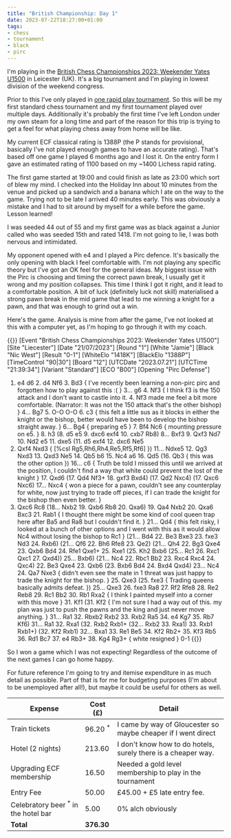 ```yaml
---
title: "British Championship: Day 1"
date: 2023-07-22T18:27:00+01:00
tags:
- chess
- tournament
- black
- pirc
---
```


I'm playing in the [British Chess Championships 2023: Weekender Yates
U1500](https://chess-results.com/tnr790667.aspx?lan=1)
in Leicester (UK). It's a big tournament and I'm playing in lowest division of
the weekend congress.

Prior to this I've only played in [one rapid play
tournament](https://chess-results.com/tnr765495.aspx?lan=1). So this
will be my first standard chess tournament and my first tournament played
over multiple days. Additionally it's probably the first time I've left London
under my own steam for a long time and part of the reason for this trip is
trying to get a feel for what playing chess away from home will be like.

My current ECF classical rating is 1388P (the P stands for provisional,
basically I've not played enough games to have an accurate rating). That's
based off one game I played 6 months ago and I lost it. On the entry form I
gave an estimated rating of 1100 based on my ~1400 Lichess rapid rating.

The first game started at 19:00 and could finish as late as 23:00 which sort
of blew my mind. I checked into the Holiday Inn about 10 minutes from the
venue and picked up a sandwich and a banana which I ate on the way
to the game. Trying not to be late I arrived 40 minutes early. This was
obviously a mistake and I had to sit around by myself for a while before the
game. Lesson learned!

I was seeded 44 out of 55 and my first game was as black against a Junior
called who was seeded 15th and rated 1418. I'm not going to lie, I was
both nervous and intimidated.

My opponent opened with e4 and I played a Pirc defence. It's basically the only
opening with black I feel comfortable with. I'm not playing any specific
theory but I've got an OK feel for the general ideas. My biggest issue with
the Pirc is choosing and timing the correct pawn break, I usually get it wrong
and my position collapses. This time I think I got it right, and it lead to a
comfortable position. A bit of luck (definitely luck not skill) materialised a
strong pawn break in the mid game that lead to me winning a knight for a pawn,
and that was enough to grind out a win.

Here's the game. Analysis is mine from after the game, I've not looked at this
with a computer yet, as I'm hoping to go through it with my coach. 

{{<pgn>}}
[Event "British Chess Championships 2023: Weekender Yates U1500"]
[Site "Liecester"]
[Date "21/07/2023"]
[Round "1"]
[White "Jamie"]
[Black "Nic West"]
[Result "0-1"]
[WhiteElo "1418K"]
[BlackElo "1388P"]
[TimeControl "90|30"]
[Board "12"]
[UTCDate "2023.07.21"]
[UTCTime "21:39:34"]
[Variant "Standard"]
[ECO "B00"]
[Opening "Pirc Defense"]

1. e4 d6 2. d4 Nf6 3. Bd3 { I've recently been learning a non-pirc pirc and
   forgotten how to play against this :( } 3... g6 4. Nf3 { I think f3 is the
150 attack and I don't want to castle into it. 4. Nf3 made me feel a bit more
comfortable. (Narrator: It was not the 150 attack that's the other bishop) }
4... Bg7 5. O-O O-O 6. c3 { this felt a little sus as it blocks in either the
knight or the bishop, better would have been to develop the bishop straight
away. } 6... Bg4 { preparing e5 } 7. Bf4 Nc6 { mounting pressure on e5. } 8.
h3 (8. d5 e5 9. dxc6 exf4 10.  cxb7 Rb8) 8... Bxf3 9. Qxf3 Nd7 10. Nd2 e5 11.
dxe5 (11. d5 exf4 12. dxc6 Ne5
13. Qxf4 Nxd3 { [%csl Rg5,Rh6,Rh4,Re5,Rf5,Rf6] }) 11... Ndxe5 12. Qg3 Nxd3 13.
    Qxd3 Ne5 14. Qb5 b6 15. Nc4 a6 16. Qd5 (16. Qb3 { this was the other
option }) 16... c6 { Truth be told I missed this until we arrived at the
position, I couldn't find a way that white could prevent the lost of the
knight } 17. Qxd6 (17. Qd4 Nf3+ 18. gxf3 Bxd4) (17. Qd2 Nxc4) (17. Qxc6 Nxc6)
17... Nxc4 { won a piece for a pawn, couldn't see any counterplay for white,
now just trying to trade off pieces, if I can trade the knight for the bishop
then even better. }
18. Qxc6 Rc8 (18... Nxb2 19. Qxb6 Rb8 20. Qxa6) 19. Qa4 Nxb2 20. Qxa6 Bxc3 21.
    Rab1 { I thought there might be some kind of cool queen trap here after
Ba5 and Ra8 but I couldn't find it. } 21... Qd4 { this felt risky, I looked at
a bunch of other options and I went with this as it would allow Nc4 without
losing the bishop to Rc1 } (21... Bd4 22. Be3 Bxe3 23. fxe3 Nd3 24. Rxb6)
(21... Qf6 22. Bh6 Rfe8 23. Qe2) (21... Qh4 22. Bg3 Qxe4 23. Qxb6 Bd4 24. Rfe1
Qxe1+ 25. Rxe1 (25. Kh2 Bxb6 (25... Rc1 26. Rxc1 Qxc1 27. Qxd4)) 25... Bxb6)
(21... Nc4 22. Rbc1 Bb2 23. Rxc4 Rxc4 24. Qxc4) 22. Be3 Qxe4 23. Qxb6 (23.
Bxb6 Bd4 24. Bxd4 Qxd4) 23... Nc4 24. Qa7 Nxe3 { didn't even see the mate in 1
threat was just happy to trade the knight for the bishop. } 25. Qxe3 (25. fxe3
{ Trading queens basically admits defeat. }) 25... Qxe3 26. fxe3 Ra8 27. Rf2
Rfe8 28. Re2 Reb8 29. Rc1 Bb2 30. Rb1 Rxa2 { I think I painted myself into a
corner with this move } 31. Kf1 (31. Kf2 { I'm not sure I had a way out of
this. my plan was just to push the pawns and the king and just never move
anything. } 31... Ra1 32. Rbxb2 Rxb2 33. Rxb2 Ra5 34. e4 Kg7 35. Rb7 Kf6)
31... Ra1 32. Rxa1 (32. Rxb2 Rxb1+ (32... Rxb2 33. Rxa1) 33. Rxb1 Rxb1+) (32.
Kf2 Rxb1) 32... Bxa1 33. Re1 Be5 34. Kf2 Rb2+ 35. Kf3 Rb5 36. Rd1 Bc7 37. e4
Rb3+ 38. Kg4 Rg3+ { white resigned } 0-1
{{</pgn>}}

So I won a game which I was not expecting!  Regardless of the outcome of the
next games I can go home happy.

For future reference I'm going to try and itemise expenditure in as much
detail as possible. Part of that is for me for budgeting purposes (I'm about
to be unemployed after all!), but maybe it could be useful for others as well.

| Expense                  | Cost (£) | Detail                                                        |
|--------------------------|----------|---------------------------------------------------------------|
| Train tickets            | 96.20 <sup> * </sup>  | I came by way of Gloucester so maybe cheaper if I went direct |
| Hotel (2 nights)         | 213.60   | I don't know how to do hotels, surely there is a cheaper way.   |
| Upgrading ECF membership | 16.50    | Needed a gold level membership to play in the tournament      |
| Entry Fee                | 50.00    | £45.00 + £5 late entry fee.                                   |
| Celebratory beer<sup> * </sup> in the hotel bar  | 5.00 | 0% alch obviously
| **Total**                | **376.30**  |                                                               |
